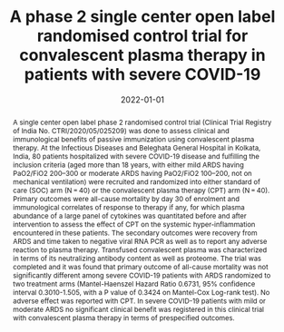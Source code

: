 ---
title: 'A phase 2 single center open label randomised control trial for convalescent plasma therapy in patients with severe COVID-19'
subtitle: ''
summary: ''
authors:
- Yogiraj Ray
- Shekhar Ranjan Paul
- Purbita Bandopadhyay
- Ranit D’Rozario
- Jafar Sarif
- Deblina Raychaudhuri
- Debaleena Bhowmik
- Abhishake Lahiri
- Janani Srinivasa Vasudevan
- Ranjeet Maurya
- et al.
tags: []
categories:
- journal-articles
publication: 'Nature Communications'
doi: ''
date: '2022-01-01'
lastmod: 2022-01-01T00:00:00Z
featured: false
draft: false

# Featured image
# To use, add an image named `featured.jpg/png` to your page's folder.
# Focal points: Smart, Center, TopLeft, Top, TopRight, Left, Right, BottomLeft, Bottom, BottomRight.
image:
  caption: ''
  focal_point: 'Smart'
  preview_only: false

# Projects (optional).
# Associate this post with one or more of your projects.
# Simply enter your project's folder or file name without extension.
# E.g. `projects = ['internal-project']` references `content/project/deep-learning/index.md`.
# Otherwise, set `projects = []`.
projects: []
publication_types:
- 2
publishDate: '2022-01-01T00:00:00Z'
abstract: |
  A single center open label phase 2 randomised control trial (Clinical Trial Registry of India No. CTRI/2020/05/025209) was done to assess clinical and immunological benefits of passive immunization using convalescent plasma therapy. At the Infectious Diseases and Beleghata General Hospital in Kolkata, India, 80 patients hospitalized with severe COVID-19 disease and fulfilling the inclusion criteria (aged more than 18 years, with either mild ARDS having PaO2/FiO2 200–300 or moderate ARDS having PaO2/FiO2 100–200, not on mechanical ventilation) were recruited and randomized into either standard of care (SOC) arm (N = 40) or the convalescent plasma therapy (CPT) arm (N = 40). Primary outcomes were all-cause mortality by day 30 of enrolment and immunological correlates of response to therapy if any, for which plasma abundance of a large panel of cytokines was quantitated before and after intervention to assess the effect of CPT on the systemic hyper-inflammation encountered in these patients. The secondary outcomes were recovery from ARDS and time taken to negative viral RNA PCR as well as to report any adverse reaction to plasma therapy. Transfused convalescent plasma was characterized in terms of its neutralizing antibody content as well as proteome. The trial was completed and it was found that primary outcome of all-cause mortality was not significantly different among severe COVID-19 patients with ARDS randomized to two treatment arms (Mantel-Haenszel Hazard Ratio 0.6731, 95% confidence interval 0.3010-1.505, with a P value of 0.3424 on Mantel-Cox Log-rank test). No adverse effect was reported with CPT. In severe COVID-19 patients with mild or moderate ARDS no significant clinical benefit was registered in this clinical trial with convalescent plasma therapy in terms of prespecified outcomes.
links:
  - name: Open Access PDF
    url: ''
---
